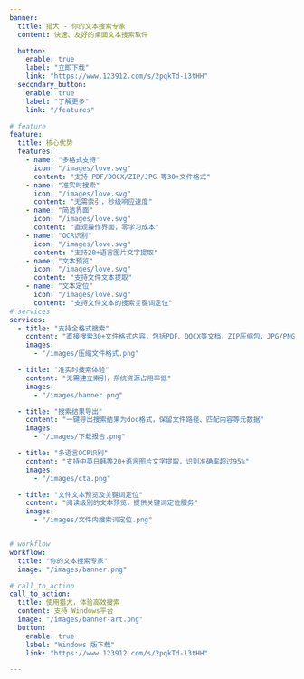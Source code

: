 ```yaml
---
banner:
  title: 猎犬 - 你的文本搜索专家
  content: 快速、友好的桌面文本搜索软件

  button:
    enable: true
    label: "立即下载"
    link: "https://www.123912.com/s/2pqkTd-13tHH"
  secondary_button:
    enable: true
    label: "了解更多"
    link: "/features"

# feature
feature:
  title: 核心优势
  features:
    - name: "多格式支持"
      icon: "/images/love.svg"
      content: "支持 PDF/DOCX/ZIP/JPG 等30+文件格式"
    - name: "准实时搜索"
      icon: "/images/love.svg"
      content: "无需索引，秒级响应速度"
    - name: "简洁界面"
      icon: "/images/love.svg"
      content: "直观操作界面，零学习成本"
    - name: "OCR识别"
      icon: "/images/love.svg"
      content: "支持20+语言图片文字提取"
    - name: "文本预览"
      icon: "/images/love.svg"
      content: "支持文件文本提取"
    - name: "文本定位"
      icon: "/images/love.svg"
      content: "支持文件文本的搜索关键词定位"
# services
services:
  - title: "支持全格式搜索"
    content: "直接搜索30+文件格式内容，包括PDF、DOCX等文档，ZIP压缩包，JPG/PNG图片中的文字；支持的格式包含：pdf doc docx ppt pptx xls xlsx txt zip rar zz xml markdown java sql xmind json svg vsdx dwg epub mobi azw3 jpg png jpeg gif bmp tiff webp等"
    images:
      - "/images/压缩文件格式.png"

  - title: "准实时搜索体验"
    content: "无需建立索引，系统资源占用率低"
    images:
      - "/images/banner.png"

  - title: "搜索结果导出"
    content: "一键导出搜索结果为doc格式，保留文件路径、匹配内容等元数据"
    images:
      - "/images/下载报告.png"

  - title: "多语言OCR识别"
    content: "支持中英日韩等20+语言图片文字提取，识别准确率超过95%"
    images:
      - "/images/cta.png"

  - title: "文件文本预览及关键词定位"
    content: "阅读级别的文本预览，提供关键词定位服务"
    images:
      - "/images/文件内搜索词定位.png"


# workflow
workflow:
  title: "你的文本搜索专家"
  image: "/images/banner.png"

# call_to_action
call_to_action:
  title: 使用猎犬，体验高效搜索
  content: 支持 Windows平台
  image: "/images/banner-art.png"
  button:
    enable: true
    label: "Windows 版下载"
    link: "https://www.123912.com/s/2pqkTd-13tHH"

---
```

